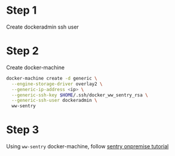 # Step 1

Create dockeradmin ssh user

# Step 2

Create docker-machine

```sh
docker-machine create -d generic \
  --engine-storage-driver overlay2 \
  --generic-ip-address <ip> \
  --generic-ssh-key $HOME/.ssh/docker_ww_sentry_rsa \
  --generic-ssh-user dockeradmin \
  ww-sentry
```

# Step 3

Using `ww-sentry` docker-machine, follow [sentry onpremise tutorial](https://github.com/getsentry/onpremise)
